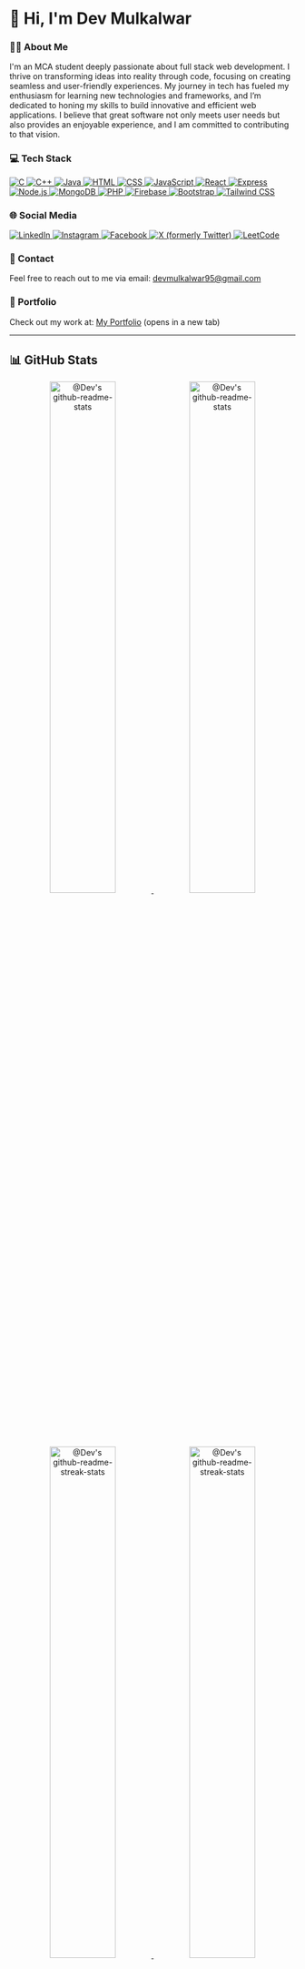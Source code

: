 # 👋 Hi, I'm Dev Mulkalwar

### 👨‍🎓 About Me

I'm an MCA student deeply passionate about full stack web development. I thrive on transforming ideas into reality through code, focusing on creating seamless and user-friendly experiences. My journey in tech has fueled my enthusiasm for learning new technologies and frameworks, and I’m dedicated to honing my skills to build innovative and efficient web applications. I believe that great software not only meets user needs but also provides an enjoyable experience, and I am committed to contributing to that vision.


### 💻 Tech Stack
<p>
    <a href="https://en.wikipedia.org/wiki/C_(programming_language)" target="_blank">
        <img src="https://img.icons8.com/color/48/000000/c.png" alt="C" />
    </a>
    <a href="https://en.wikipedia.org/wiki/C%2B%2B" target="_blank">
        <img src="https://img.icons8.com/color/48/000000/c-plus-plus.png" alt="C++" />
    </a>
    <a href="https://en.wikipedia.org/wiki/Java_(programming_language)" target="_blank">
        <img src="https://img.icons8.com/color/48/000000/java.png" alt="Java" />
    </a>
    <a href="https://en.wikipedia.org/wiki/HTML" target="_blank">
        <img src="https://img.icons8.com/color/48/000000/html-5.png" alt="HTML" />
    </a>
    <a href="https://en.wikipedia.org/wiki/CSS" target="_blank">
        <img src="https://img.icons8.com/color/48/000000/css3.png" alt="CSS" />
    </a>
    <a href="https://en.wikipedia.org/wiki/JavaScript" target="_blank">
        <img src="https://img.icons8.com/color/48/000000/javascript.png" alt="JavaScript" />
    </a>
    <a href="https://reactjs.org/" target="_blank">
        <img src="https://img.icons8.com/color/48/000000/react-native.png" alt="React" />
    </a>
    <a href="https://expressjs.com/" target="_blank">
        <img src="https://img.icons8.com/color/48/000000/express.png" alt="Express" />
    </a>
    <a href="https://nodejs.org/" target="_blank">
        <img src="https://img.icons8.com/color/48/000000/nodejs.png" alt="Node.js" />
    </a>
    <a href="https://www.mongodb.com/" target="_blank">
        <img src="https://img.icons8.com/color/48/000000/mongodb.png" alt="MongoDB" />
    </a>
    <a href="https://www.php.net/" target="_blank">
        <img src="https://img.icons8.com/color/48/000000/php.png" alt="PHP" />
    </a>
    <a href="https://firebase.google.com/" target="_blank">
        <img src="https://img.icons8.com/color/48/000000/firebase.png" alt="Firebase" />
    </a>
    <a href="https://getbootstrap.com/" target="_blank">
        <img src="https://img.icons8.com/color/48/000000/bootstrap.png" alt="Bootstrap" />
    </a>
    <a href="https://tailwindcss.com/" target="_blank">
        <img src="https://img.icons8.com/color/48/000000/tailwindcss.png" alt="Tailwind CSS" />
    </a>
</p>

### 🌐 Social Media
<p>
    <a href="https://www.linkedin.com/in/dev-mulkalwar" target="_blank">
        <img src="https://img.icons8.com/color/48/000000/linkedin.png" alt="LinkedIn" />
    </a>
    <a href="https://www.instagram.com/dev_mulkalwar" target="_blank">
        <img src="https://img.icons8.com/color/48/000000/instagram-new.png" alt="Instagram" />
    </a>
    <a href="https://www.facebook.com/dev.mulkalwar" target="_blank">
        <img src="https://img.icons8.com/color/48/000000/facebook.png" alt="Facebook" />
    </a>
     <a href="https://x.com/dev_mulkalwar" target="_blank">
        <img src="https://img.icons8.com/color/48/000000/x-logo.png" alt="X (formerly Twitter)" />
    </a>
    <a href="https://leetcode.com/u/devmulkalwar95/" target="_blank">
        <img src="https://img.icons8.com/color/48/000000/leetcode.png" alt="LeetCode" />
    </a>
</p>

### 📧 Contact

Feel free to reach out to me via email: [devmulkalwar95@gmail.com](mailto:devmulkalwar95@gmail.com)

### 🚀 Portfolio

Check out my work at: [My Portfolio](https://dev-mulkalwar-portfolio.netlify.app/) (opens in a new tab)

---

## 📊 GitHub Stats

<p align="center">
    <a href="https://github.com/devmulkalwar?tab=repositories#gh-dark-mode-only" target="_blank">
        <img src="https://github-readme-stats.vercel.app/api?username=devmulkalwar&theme=gotham&show_icons=true&count_private=true&hide_border=true" width="48%" alt="@Dev's github-readme-stats"/>
    </a>
    <a href="https://github.com/devmulkalwar?tab=repositories#gh-light-mode-only" target="_blank">
        <img src="https://github-readme-stats.vercel.app/api?username=devmulkalwar&theme=default&show_icons=true&count_private=true&hide_border=true" width="48%" alt="@Dev's github-readme-stats"/>
    </a>
    <a href="https://github.com/devmulkalwar?tab=stars#gh-dark-mode-only" target="_blank">
        <img src="https://github-readme-streak-stats.herokuapp.com/?user=devmulkalwar&theme=gotham&hide_border=true&date_format=M%20j%5B%2C%20Y%5D" width="48%" alt="@Dev's github-readme-streak-stats"/>
    </a>
    <a href="https://github.com/devmulkalwar?tab=stars#gh-light-mode-only" target="_blank">
        <img src="https://github-readme-streak-stats.herokuapp.com/?user=devmulkalwar&theme=transparent&hide_border=true&date_format=M%20j%5B%2C%20Y%5D" width="48%" alt="@Dev's github-readme-streak-stats"/>
    </a>
</p>

---

### 🐱‍💻 Activity Graph

<p align="center">
    <img src="https://github-readme-activity-graph.vercel.app/graph?username=devmulkalwar&theme=react-dark&hide_border=true&hide_title=false&area=true&custom_title=Total%20contribution%20graph%20in%20all%20repo" width="95%" alt="activity graph"/>
</p>

---

<p align="center">
<a href="https://gist.github.com/devmulkalwar" target="_blank"><img src="https://profile-counter.glitch.me/{devmulkalwar}/count.svg" alt="Dev Mulkalwar :: Visitor's Count" /></a>
</p>
